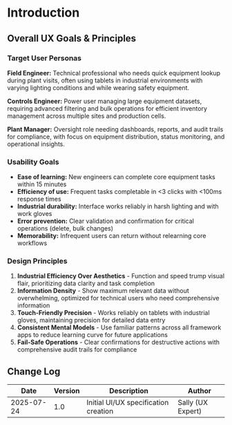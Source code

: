 # Introduction

## Overall UX Goals & Principles

### Target User Personas

**Field Engineer:** Technical professional who needs quick equipment lookup during plant visits, often using
tablets in industrial environments with varying lighting conditions and while wearing safety equipment.

**Controls Engineer:** Power user managing large equipment datasets, requiring advanced filtering and bulk
operations for efficient inventory management across multiple sites and production cells.

**Plant Manager:** Oversight role needing dashboards, reports, and audit trails for compliance, with focus
on equipment distribution, status monitoring, and operational insights.

### Usability Goals

- **Ease of learning:** New engineers can complete core equipment tasks within 15 minutes
- **Efficiency of use:** Frequent tasks completable in <3 clicks with <100ms response times
- **Industrial durability:** Interface works reliably in harsh lighting and with work gloves
- **Error prevention:** Clear validation and confirmation for critical operations (delete, bulk changes)
- **Memorability:** Infrequent users can return without relearning core workflows

### Design Principles

1. **Industrial Efficiency Over Aesthetics** - Function and speed trump visual flair, prioritizing data clarity and task completion
2. **Information Density** - Show maximum relevant data without overwhelming, optimized for technical users who need comprehensive information
3. **Touch-Friendly Precision** - Works reliably on tablets with industrial gloves, maintaining precision for detailed data entry
4. **Consistent Mental Models** - Use familiar patterns across all framework apps to reduce learning curve for future applications
5. **Fail-Safe Operations** - Clear confirmations for destructive actions with comprehensive audit trails for compliance

## Change Log

| Date       | Version | Description                          | Author            |
| ---------- | ------- | ------------------------------------ | ----------------- |
| 2025-07-24 | 1.0     | Initial UI/UX specification creation | Sally (UX Expert) |
